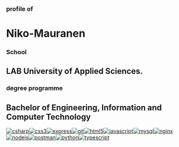 ### profile of

# Niko-Mauranen

### School

## LAB University of Applied Sciences.

### degree programme

## Bachelor of Engineering, Information and Computer Technology

[](https://www.blender.org/)[](https://getbootstrap.com)[![csharp](file:///C:/Users/Kumara/.config/joplin-desktop/resources/12e00f8dde8d4ecda2ca760e7841c19b.svg)](https://www.w3schools.com/cs/)[![css3](file:///C:/Users/Kumara/.config/joplin-desktop/resources/f1790382b1ab472a80f0c323a02556b2.svg)](https://www.w3schools.com/css/)[![express](file:///C:/Users/Kumara/.config/joplin-desktop/resources/d001bfb5d2634194980777e2c89ef2a5.svg)](https://expressjs.com)[![git](file:///C:/Users/Kumara/.config/joplin-desktop/resources/6499fea717bf4b7f82ac631eaf49ade9.comff5301ef7472dbdf5)](https://git-scm.com/)[![html5](file:///C:/Users/Kumara/.config/joplin-desktop/resources/5e569c01e8834641a439d499c1a090d5.svg)](https://www.w3.org/html/)[![javascript](file:///C:/Users/Kumara/.config/joplin-desktop/resources/6fdc446c6fb54f9195847a10bd60ac29.svg)](https://developer.mozilla.org/en-US/docs/Web/JavaScript)[](https://www.mongodb.com/)[![mysql](file:///C:/Users/Kumara/.config/joplin-desktop/resources/8fecc475cca64a10af6d2d6e308568b5.svg)](https://www.mysql.com/)[![nginx](file:///C:/Users/Kumara/.config/joplin-desktop/resources/f4190e786b3b4c649e8180eadcc18e95.svg)](https://www.nginx.com)[![nodejs](file:///C:/Users/Kumara/.config/joplin-desktop/resources/790c4e749cd848178d1215834a3052aa.svg)](https://nodejs.org)[![postman](file:///C:/Users/Kumara/.config/joplin-desktop/resources/5d640404b1364329b650d5369f440213.com5c2595c2fcc9ef7ff)](https://postman.com)[![python](file:///C:/Users/Kumara/.config/joplin-desktop/resources/425f0ef57ec24d0ea1217b68bd621059.svg)](https://www.python.org)[![typescript](file:///C:/Users/Kumara/.config/joplin-desktop/resources/3de9423fba2b4956a2471c8cef554091.svg)](https://www.typescriptlang.org/)
